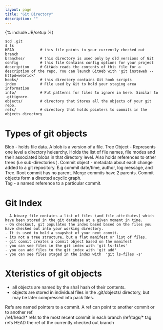 ```yaml
---
layout: page
title: "Git Directory"
description: ""
---
```

{% include JB/setup %}

    $cd .git
    $ ls
    HEAD            # this file points to your currently checked out branch
    branches/       # this directory is used only by old versions of Git 
    config          # this file Contains config options for your project
    description     # GitWeb reads the contents of this file for a description of the repo. You can launch GitWeb with 'git instaweb --httpd=webrick' 
    hooks/          # this directory contains Git hook scripts
    index           # File used by Git to hold your staging area information 
    info/           # Put patterns for files to ignore in here. Similar to .gitignore. 
    objects/        # directory that Stores all the objects of your git repo.
    refs/           # directory that holds pointers to commits in the objects directory


Types of git objects 
======================
Blob - holds file data. A blob is a version of a file. 
Tree Object - Represents one level a directory heiearchy. Holds the list of file names, file modes and their associated blobs in that directory level. Also holds references to other trees (i.e sub-directories ). 
Commit object - metadata about each change added to a git repository. E.g commit date/time, author, log message, and Tree.   Root commit has no parent. Merge commits have 2  parents. Commit objects form a directed acyclic graph.  
Tag - a named reference to a particular commit.   

Git Index 
==========
    - A binary file contains a list of files (and file attributes) which have been stored in the git database at a given moment in time.  
    - On checkout, git populates the index based based on the files you have checked out into your working directory. 
    - It is used to hold a snapshot of your next commit.
    - its not a tree structure, but a flat manifest or list of files. 
    - git commit creates a commit object based on the manifest 
    - you can see files in the git index with 'git ls-files'
    - you can add files to the git index with 'git add'
    - you can see files staged in the index with  'git ls-files -s' 

Xteristics of git objects
============================
- all objects are named by the sha1 hash of their contents.    
- objects are stored in individual files in the .git/objects/ directory, but may be later compressed into pack files. 


Refs are named pointers to a commit. A ref can point to another commit or to another ref.  
/ref/head/* refs to the most recent commit in each branch
/ref/tags/* tag refs
HEAD  the ref of the currently checked out branch 


